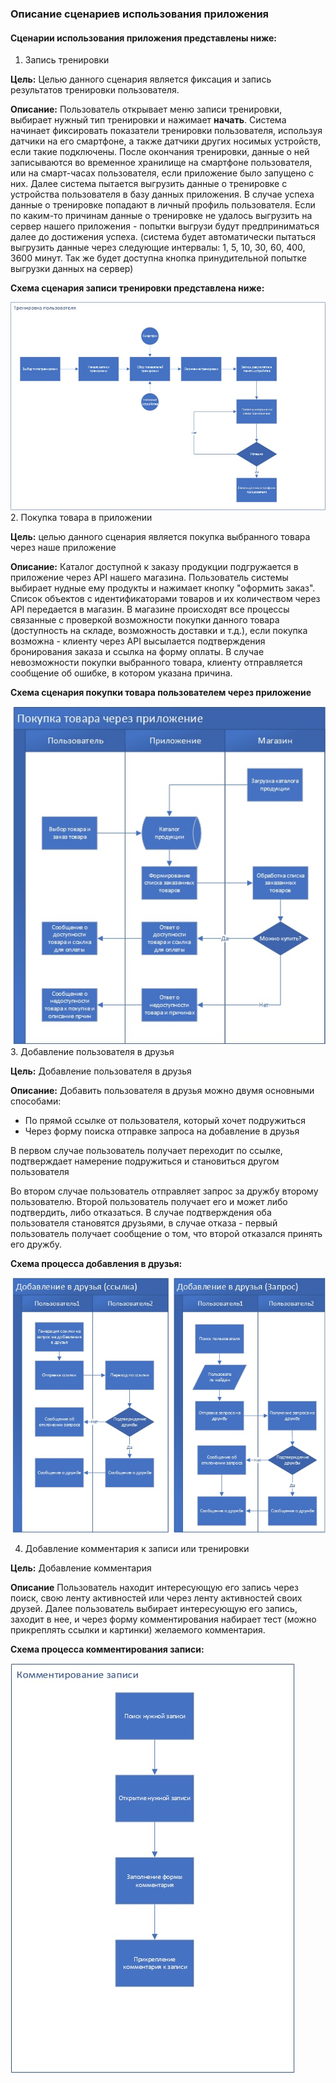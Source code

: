 ### Описание сценариев использования приложения

#### Сценарии использования приложения представлены ниже:

1. Запись тренировки

**Цель:** Целью данного сценария является фиксация и запись результатов тренировки пользователя.

**Описание:**
Пользователь открывает меню записи тренировки, выбирает нужный тип тренировки и нажимает **начать**. Система начинает фиксировать показатели тренировки пользователя, используя датчики на его смартфоне, а также датчики других носимых устройств, если такие подключены. После окончания тренировки, данные о ней записываются во временное хранилище на смартфоне пользователя, или на смарт-часах пользователя, если приложение было запущено с них. Далее система пытается выгрузить данные о тренировке с устройства пользователя в базу данных приложения. В случае успеха данные о тренировке попадают в личный профиль пользователя. Если по каким-то причинам данные о тренировке не удалось выгрузить на сервер нашего приложения - попытки выгрузи будут предприниматься далее до достижения успеха. (система будет автоматически пытаться выгрузить данные через следующие интервалы: 1, 5, 10, 30, 60, 400, 3600 минут. Так же будет доступна кнопка принудительной попытке выгрузки данных на сервер)

**Схема сценария записи тренировки представлена ниже:**

![Сценарий записи тренировки](../static/scenario_training_recording.jpeg)
2. Покупка товара в приложении

**Цель:** целью данного сценария является покупка выбранного товара через наше приложение

**Описание:**
Каталог доступной к заказу продукции подгружается в приложение через API нашего магазина. Пользователь системы выбирает нудные ему продукты и нажимает кнопку "оформить заказ". Список объектов с идентификаторами товаров и их количеством через API передается в магазин. В магазине происходят все процессы связанные с проверкой возможности покупки данного товара (доступность на складе, возможность доставки и т.д.), если покупка возможна - клиенту через API высылается подтверждения бронирования заказа и ссылка на форму оплаты. В случае невозможности покупки выбранного товара, клиенту отправляется сообщение об ошибке, в котором указана причина.

**Схема сценария покупки товара пользователем через приложение**

![Покупка товара пользователем через приложение](../static/scenarion_buy_product.jpeg)
3. Добавление пользователя в друзья

**Цель:** Добавление пользователя в друзья

**Описание:** Добавить пользователя в друзья можно двумя основными способами:
- По прямой ссылке от пользователя, который хочет подружиться
- Через форму поиска отправке запроса на добавление в друзья

В первом случае пользователь получает переходит по ссылке, подтверждает намерение подружиться и становиться другом пользователя

Во втором случае пользователь отправляет запрос за дружбу второму пользователю. Второй пользователь получает его и может либо подтвердить, либо отказаться. В случае подтверждения оба пользователя становятся друзьями, в случае отказа - первый пользователь получает сообщение о том, что второй отказался принять его дружбу.

**Схема процесса добавления в друзья:**

![Схема процесса добавления в друзья](../static/friend_add.jpeg)

4. Добавление комментария к записи или тренировки

**Цель:** Добавление комментария

**Описание** Пользователь находит интересующую его запись через поиск, свою ленту активностей или через ленту активностей своих друзей. Далее пользователь выбирает интересующую его запись, заходит в нее, и через форму комментирования набирает тест (можно прикреплять ссылки и картинки) желаемого комментария.

**Схема процесса комментирования записи:**

![Схема процесса комментирования записи](../static/comment.jpeg)
